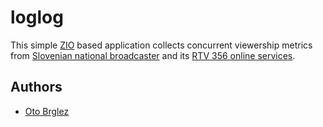 # loglog

This simple [ZIO] based application collects concurrent viewership metrics 
from [Slovenian national broadcaster][rtvslo] and its [RTV 356 online services](rtv-356).

## Authors

- [Oto Brglez](https://github.com/otobrglez)

[ZIO]: https://zio.dev
[rtvslo]: https://www.rtvslo.si
[rtv-356]: https://365.rtvslo.si
